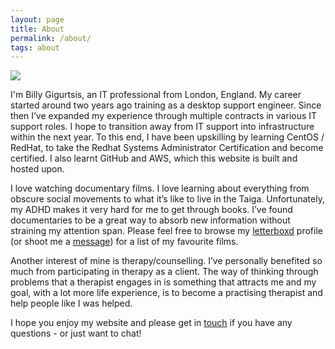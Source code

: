 ```yaml
---
layout: page
title: About
permalink: /about/
tags: about
---
```


![](https://www.bgigurtsis.com/pictures/profile.png)

I'm Billy Gigurtsis, an IT professional from London, England. My career started around two years ago training as a desktop support engineer. Since then I’ve expanded my experience through multiple contracts in various IT support roles. I hope to transition away from IT support into infrastructure within the next year. To this end, I have been upskilling by learning CentOS / RedHat, to take the Redhat Systems Administrator Certification and become certified. I also learnt GitHub and AWS, which this website is built and hosted upon.

I love watching documentary films. I love learning about everything from obscure social movements to what it’s like to live in the Taiga. Unfortunately, my ADHD makes it very hard for me to get through books. I’ve found documentaries to be a great way to absorb new information without straining my attention span. Please feel free to browse my [letterboxd](https://letterboxd.com/icy100/) profile  (or shoot me a [message](https://www.bgigurtsis.com/contact/)) for a list of my favourite films.

Another interest of mine is therapy/counselling. I’ve personally benefited so much from participating in therapy as a client. The way of thinking through problems that a therapist engages in is something that attracts me and my goal, with a lot more life experience, is to become a practising therapist and help people like I was helped.

I hope you enjoy my website and please get in [touch](https://www.bgigurtsis.com/contact/) if you have any questions - or just want to chat!
